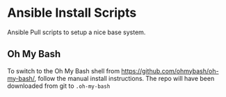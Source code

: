 # Ansible Install Scripts

Ansible Pull scripts to setup a nice base system.

## Oh My Bash

To switch to the Oh My Bash shell from https://github.com/ohmybash/oh-my-bash/,
follow the manual install instructions. The repo will have been downloaded from
git to `.oh-my-bash`
